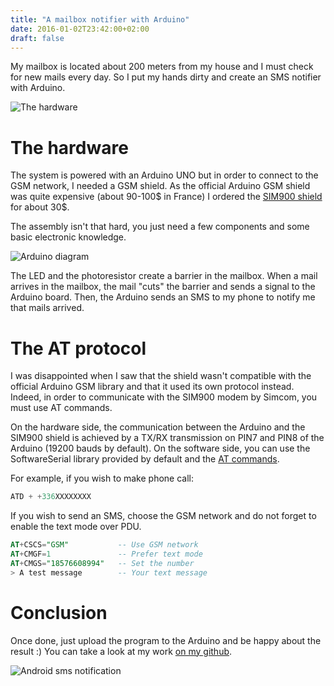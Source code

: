 ```yaml
---
title: "A mailbox notifier with Arduino"
date: 2016-01-02T23:42:00+02:00
draft: false
---
```


My mailbox is located about 200 meters from my house and I must check for new mails every day. So I put my hands dirty and create an SMS notifier with Arduino.

![The hardware](/img/mailbox/preview.jpg)

# The hardware

The system is powered with an Arduino UNO but in order to connect to the GSM network, I needed a GSM shield. As the official Arduino GSM shield was quite expensive (about 90-100$ in France) I ordered the [SIM900 shield](http://wiki.seeedstudio.com/GPRS_Shield_v1.0/) for about 30$. 

The assembly isn't that hard, you just need a few components and some basic electronic knowledge. 

![Arduino diagram](/img/mailbox/diagram.jpg)

The LED and the photoresistor create a barrier in the mailbox. When a mail arrives in the mailbox, the mail "cuts" the barrier and sends a signal to the Arduino board. Then, the Arduino sends an SMS to my phone to notify me that mails arrived.

# The AT protocol

I was disappointed when I saw that the shield wasn't compatible with the official Arduino GSM library and that it used its own protocol instead. Indeed, in order to communicate with the SIM900 modem by Simcom, you must use AT commands. 

On the hardware side, the communication between the Arduino and the SIM900 shield is achieved by a TX/RX transmission on PIN7 and PIN8 of the Arduino (19200 bauds by default). On the software side, you can use the SoftwareSerial library provided by default and the [AT commands](http://simcom.ee/documents/SIM900/SIM900_AT%20Command%20Manual_V1.11.pdf). 

For example, if you wish to make phone call:

```sql
ATD + +336XXXXXXXX
```

If you wish to send an SMS, choose the GSM network and do not forget to enable the text mode over PDU.

```sql
AT+CSCS="GSM"           -- Use GSM network
AT+CMGF=1               -- Prefer text mode
AT+CMGS="18576608994"   -- Set the number
> A test message        -- Your text message
```

# Conclusion

Once done, just upload the program to the Arduino and be happy about the result :)
You can take a look at my work [on my github](https://github.com/obynio/postman). 

![Android sms notification](/img/mailbox/sms.jpg)